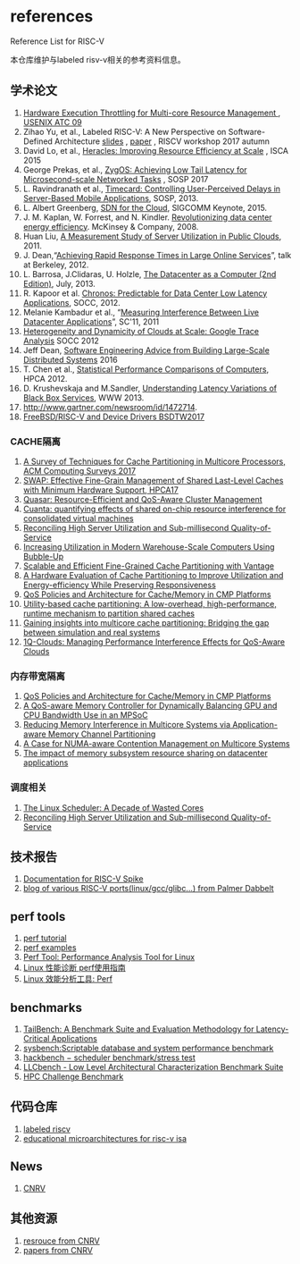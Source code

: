 # references
Reference List for RISC-V

本仓库维护与labeled risv-v相关的参考资料信息。

## 学术论文
  1. [Hardware Execution Throttling for Multi-core Resource Management , USENIX ATC 09](http://static.usenix.org/events/usenix09/tech/full_papers/zhang/zhang_html/)
  2. Zihao Yu, et al., Labeled RISC-V: A New Perspective on Software-Defined Architecture [slides](https://riscv.org/wp-content/uploads/2017/05/Tue0930am-Labeled-RISC-V-Yu.pdf) , [paper](https://carrv.github.io/papers/yu-labeled_riscv-carrv2017.pdf) , RISCV workshop 2017 autumn
  3. David Lo, et al., [Heracles: Improving Resource Efficiency at Scale](http://csl.stanford.edu/~christos/publications/2015.heracles.isca.pdf) , ISCA 2015
  4. George Prekas, et al., [ZygOS: Achieving Low Tail Latency for Microsecond-scale Networked Tasks](https://infoscience.epfl.ch/record/231395/files/sosp17-final278.pdf) , SOSP 2017
  5. L. Ravindranath et al., [Timecard: Controlling User-Perceived Delays in Server-Based Mobile Applications](http://delivery.acm.org/10.1145/2530000/2522717/p85-ravindranath.pdf), SOSP, 2013.
  6. L. Albert Greenberg, [SDN for the Cloud](http://conferences.sigcomm.org/sigcomm/2015/pdf/papers/keynote.pdf), SIGCOMM Keynote, 2015.
  7. J. M. Kaplan, W. Forrest, and N. Kindler. [Revolutionizing data center energy efficiency](https://www.sallan.org/pdf-docs/McKinsey_Data_Center_Efficiency.pdf). McKinsey & Company, 2008.
  8. Huan Liu, [A Measurement Study of Server Utilization in Public Clouds](https://048744ef-a-62cb3a1a-s-sites.googlegroups.com/site/huanliu/cgc.pdf), 2011.
  9. J. Dean,“[Achieving Rapid Response Times in Large Online Services](https://static.googleusercontent.com/media/research.google.com/zh-CN//people/jeff/Berkeley-Latency-Mar2012.pdf)”, talk at Berkeley, 2012.
  10. L. Barrosa, J.Clidaras, U. Holzle, [The Datacenter as a Computer (2nd Edition)](http://www.morganclaypool.com/doi/abs/10.2200/S00516ED2V01Y201306CAC024), July, 2013.
  11. R. Kapoor et al. [Chronos: Predictable for Data Center Low Latency Applications](https://pdfs.semanticscholar.org/13b2/6d008210fffeb8a77c9e90f1ff837523c536.pdf), SOCC, 2012.
  12. Melanie Kambadur et al., “[Measuring Interference Between Live Datacenter Applications](https://pdfs.semanticscholar.org/e4bd/3f30e258a6048e18499176fa01cd1a508864.pdf)”, SC'11, 2011
  13. [Heterogeneity and Dynamicity of Clouds at Scale: Google Trace Analysis](http://www.istc-cc.cmu.edu/publications/papers/2012/googletrace-socc2012.pdf) SOCC 2012
  14. Jeff Dean, [Software Engineering Advice from Building Large-Scale Distributed Systems](http://prof.ict.ac.cn/DComputing/uploads/2013/DC_3_1_stanford-295-talk.pdf) 2016
  15. T. Chen et al., [Statistical Performance Comparisons of Computers](http://parsec.cs.princeton.edu/publications/chen14ieeetc.pdf), HPCA 2012.
  16. D. Krushevskaja and M.Sandler, [Understanding Latency Variations of Black Box Services](http://telemedicina.unifesp.br/pub/Events/2013-05%20-%20WWW2013/www2013/www2013.org/proceedings/p703.pdf), WWW 2013.
  17. http://www.gartner.com/newsroom/id/1472714.
  18. [FreeBSD/RISC-V and Device Drivers BSDTW2017](https://bsdtw.org/slides/BSDTW2017-D2-3-Ruslan.pdf)

 ### CACHE隔离
  1. [A Survey of Techniques for Cache Partitioning in Multicore Processors, ACM Computing Surveys 2017](https://www.researchgate.net/publication/314352438_A_Survey_of_Techniques_for_Cache_Partitioning_in_Multicore_Processors)
  2. [SWAP: Effective Fine-Grain Management of Shared Last-Level Caches with Minimum Hardware Support, HPCA17](http://www.csl.cornell.edu/~xiaodong/docs/SWAP.pdf)
  3. [Quasar: Resource-Efficient and QoS-Aware Cluster Management](http://www.csl.cornell.edu/~delimitrou/papers/2014.asplos.quasar.pdf)
  4. [Cuanta: quantifying effects of shared on-chip resource interference for consolidated virtual machines](https://pdfs.semanticscholar.org/8242/f42f077b59ff239e8cab19b99d94c190c608.pdf)
  5. [Reconciling High Server Utilization and Sub-millisecond Quality-of-Service](https://pdfs.semanticscholar.org/6d44/790b6d952eff28f302998e8121f90786e3ff.pdf)
  6. [Increasing Utilization in Modern Warehouse-Scale Computers Using Bubble-Up](http://web.eecs.umich.edu/~profmars/wp-content/papercite-data/pdf/mars12ieeemicro.pdf)
  7. [Scalable and Efficient Fine-Grained Cache Partitioning with Vantage](https://pdfs.semanticscholar.org/db1a/96c6e06385c1b93c912ae77aab8cf4c1b520.pdf)
  8. [A Hardware Evaluation of Cache Partitioning to Improve Utilization and Energy-efficiency While Preserving Responsiveness](http://people.eecs.berkeley.edu/~hcook/papers/ISCA13_Henry_Cook.pdf)
  9. [QoS Policies and Architecture for Cache/Memory in CMP Platforms](https://pdfs.semanticscholar.org/31c1/ebd6214a6146f2739fb81bf560229f413c91.pdf)
  10. [Utility-based cache partitioning: A low-overhead, high-performance, runtime mechanism to partition shared caches](http://tusharkrishna.ece.gatech.edu/wp-content/uploads/sites/175/2015/08/MICRO-2006-Qureshi-DynamicSetSampling.pdf)
  11. [Gaining insights into multicore cache partitioning: Bridging the gap between simulation and real systems](http://home.eng.iastate.edu/~zzhang/publications/tr08-hpca-multicore_cache.pdf)
  12. [1Q-Clouds: Managing Performance Interference Effects for QoS-Aware Clouds](http://seelab.ucsd.edu/mobile/related_papers/qClouds.pdf)

 ### 内存带宽隔离
  1. [QoS Policies and Architecture for Cache/Memory in CMP Platforms](https://pdfs.semanticscholar.org/31c1/ebd6214a6146f2739fb81bf560229f413c91.pdf)
  2. [A QoS-aware Memory Controller for Dynamically Balancing GPU and CPU Bandwidth Use in an MPSoC](https://lph.ece.utexas.edu/merez/uploads/MattanErez/cpugpumc_dac12.pdf)
  3. [Reducing Memory Interference in Multicore Systems via Application-aware Memory Channel Partitioning](https://users.ece.cmu.edu/~lsubrama/pubs/micro2011_mcp.pdf)
  4. [A Case for NUMA-aware Contention Management on Multicore Systems](http://ece.ubc.ca/~sasha/papers/usenix-numa.pdf)
  5. [The impact of memory subsystem resource sharing on datacenter applications](http://web.eecs.umich.edu/~profmars/wp-content/papercite-data/pdf/tang11isca.pdf)

### 调度相关
 1. [The Linux Scheduler: A Decade of Wasted Cores](https://www.ece.ubc.ca/~sasha/papers/eurosys16-final29.pdf)
 1. [Reconciling High Server Utilization and Sub-millisecond Quality-of-Service](http://csl.stanford.edu/~christos/publications/2014.mutilate.eurosys.pdf)

## 技术报告
  1. [Documentation for RISC-V Spike](https://github.com/poweihuang17/Documentation_Spike)
  2. [blog of various RISC-V ports(linux/gcc/glibc...) from Palmer Dabbelt](https://www.sifive.com/blog/2017/08/07/all-aboard-part-0-introduction/)

## perf tools
  1. [perf tutorial](https://perf.wiki.kernel.org/index.php/Tutorial)
  2. [perf examples](http://www.brendangregg.com/perf.html)
  3. [Perf Tool: Performance Analysis Tool for Linux](http://lacasa.uah.edu/portal/Upload/tutorials/perf.tool/PerfTool.pdf)
  4. [Linux 性能诊断 perf使用指南](https://yq.aliyun.com/articles/65255)
  5. [Linux 效能分析工具: Perf](http://wiki.csie.ncku.edu.tw/embedded/perf-tutorial)

## benchmarks
  1. [TailBench: A Benchmark Suite and Evaluation Methodology for Latency-Critical Applications](http://tailbench.csail.mit.edu/)
  2. [sysbench:Scriptable database and system performance benchmark](https://github.com/akopytov/sysbench)
  3. [hackbench − scheduler benchmark/stress test](https://man.cx/hackbench)
  4. [LLCbench - Low Level Architectural Characterization Benchmark Suite](http://icl.cs.utk.edu/llcbench/)
  5. [HPC Challenge Benchmark](http://icl.cs.utk.edu/hpcc/)

## 代码仓库
  1. [labeled riscv](http://github.com/fsg-ict/labeled-RISC-V)
  2. [educational microarchitectures for risc-v isa](https://github.com/ucb-bar/riscv-sodor)

## News
  1. [CNRV](https://cnrv.io/)

## 其他资源
  1. [resrouce from CNRV](https://github.com/cnrv/home/blob/master/resource.md)
  2. [papers from CNRV](https://github.com/cnrv/home/blob/master/papers.md)
